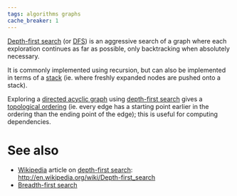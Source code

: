 ```yaml
---
tags: algorithms graphs
cache_breaker: 1
---
```


[Depth-first search](/wiki/Depth-first_search) (or [DFS](/wiki/DFS)) is an aggressive search of a graph where each exploration continues as far as possible, only backtracking when absolutely necessary.

It is commonly implemented using recursion, but can also be implemented in terms of a [stack](/wiki/stack) (ie. where freshly expanded nodes are pushed onto a stack).

Exploring a [directed acyclic graph](/wiki/directed_acyclic_graph) using [depth-first search](/wiki/depth-first_search) gives a [topological ordering](/wiki/topological_ordering) (ie. every edge has a starting point earlier in the ordering than the ending point of the edge); this is useful for computing dependencies.

# See also

-   [Wikipedia](/wiki/Wikipedia) article on [depth-first search](/wiki/depth-first_search): <http://en.wikipedia.org/wiki/Depth-first_search>
-   [Breadth-first search](/wiki/Breadth-first_search)

